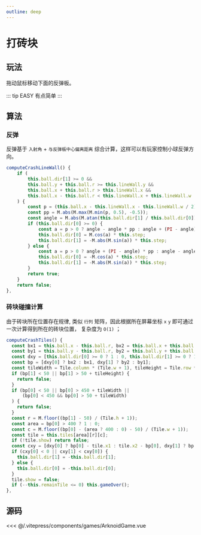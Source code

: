 ```yaml
---
outline: deep
---
```


<script setup>
import Game from "../.vitepress/components/games/ArknoidGame.vue"
</script>



# 打砖块

## 玩法

拖动鼠标移动下面的反弹板。

::: tip EASY
有点简单
:::

<ClientOnly>
<Game />
</ClientOnly>

## 算法

### 反弹

反弹基于 `入射角` + `与反弹板中心偏离距离` 综合计算，这样可以有玩家控制小球反弹方向。

```js
computeCrashLineWall() {
    if (
        this.ball.dir[1] >= 0 &&
        this.ball.y + this.ball.r >= this.lineWall.y &&
        this.ball.x + this.ball.r > this.lineWall.x &&
        this.ball.x - this.ball.r < this.lineWall.x + this.lineWall.w
    ) {
        const p = (this.ball.x - this.lineWall.x - this.lineWall.w / 2) / 100;
        const pp = M.abs(M.max(M.min(p, 0.5), -0.5));
        const angle = M.abs(M.atan(this.ball.dir[1] / this.ball.dir[0]));
        if (this.ball.dir[0] >= 0) {
            const a = p > 0 ? angle - angle * pp : angle + (PI - angle) * pp;
            this.ball.dir[0] = M.cos(a) * this.step;
            this.ball.dir[1] = -M.abs(M.sin(a)) * this.step;
        } else {
            const a = p > 0 ? angle + (PI - angle) * pp : angle - angle * pp;
            this.ball.dir[0] = -M.cos(a) * this.step;
            this.ball.dir[1] = -M.abs(M.sin(a)) * this.step;
        }
        return true;
    }
    return false;
},
```

### 砖块碰撞计算

由于砖块所在位置存在规律, 类似 `行列` 矩阵，因此根据所在屏幕坐标 `x` `y` 即可通过一次计算得到所在的砖块位置，
复杂度为 `O(1)` ；


```js
computeCrashTiles() {
  const bx1 = this.ball.x - this.ball.r, bx2 = this.ball.x + this.ball.r;
  const by1 = this.ball.y - this.ball.r, by2 = this.ball.y + this.ball.r;
  const dxy = [this.ball.dir[0] >= 0 ? 1 : 0, this.ball.dir[1] >= 0 ? 1 : 0];
  const bp = [dxy[0] ? bx2 : bx1, dxy[1] ? by2 : by1];
  const tileWidth = Tile.column * (Tile.w + 1), tileHeight = Tile.row * (Tile.h + 1);
  if (bp[1] < 50 || bp[1] > 50 + tileHeight) {
    return false;
  }
  if (bp[0] < 50 || bp[0] > 450 + tileWidth ||
      (bp[0] < 450 && bp[0] > 50 + tileWidth)
  ) {
    return false;
  }
  const r = M.floor((bp[1] - 50) / (Tile.h + 1));
  const area = bp[0] > 400 ? 1 : 0;
  const c = M.floor((bp[0] - (area ? 400 : 0) - 50) / (Tile.w + 1));
  const tile = this.tiles[area][r][c];
  if (!tile.show) return false;
  const cxy = [dxy[0] ? bp[0] - tile.x1 : tile.x2 - bp[0], dxy[1] ? bp[1] - tile.y1 : tile.y2 - bp[1]];
  if (cxy[0] < 0 || cxy[1] < cxy[0]) {
    this.ball.dir[1] = -this.ball.dir[1];
  } else {
    this.ball.dir[0] = -this.ball.dir[0];
  }
  tile.show = false;
  if (--this.remainTile <= 0) this.gameOver();
},
```



## 源码

<<< @/.vitepress/components/games/ArknoidGame.vue
